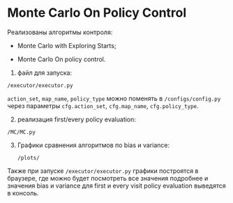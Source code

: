 # Monte Carlo On Policy Control



Реализованы алгоритмы контроля:

- Monte Carlo with Exploring Starts;

- Monte Carlo On policy control.


1) файл для запуска:

`/executor/executor.py`

`action_set`, `map_name`, `policy_type` можно поменять в `/configs/config.py` 
через параметры `cfg.action_set`, `cfg.map_name`, `cfg.policy_type`.

2) реализация first/every policy evaluation:

`/MC/MC.py`

3) Графики сравнения алгоритмов по bias и variance:
   
   `/plots/`

Также при запуске `/executor/executor.py` графики построятся в браузере, где можно будет посмотреть все значения подробнее и 
значения bias и variance для first и every visit policy evaluation выведятся в консоль.
